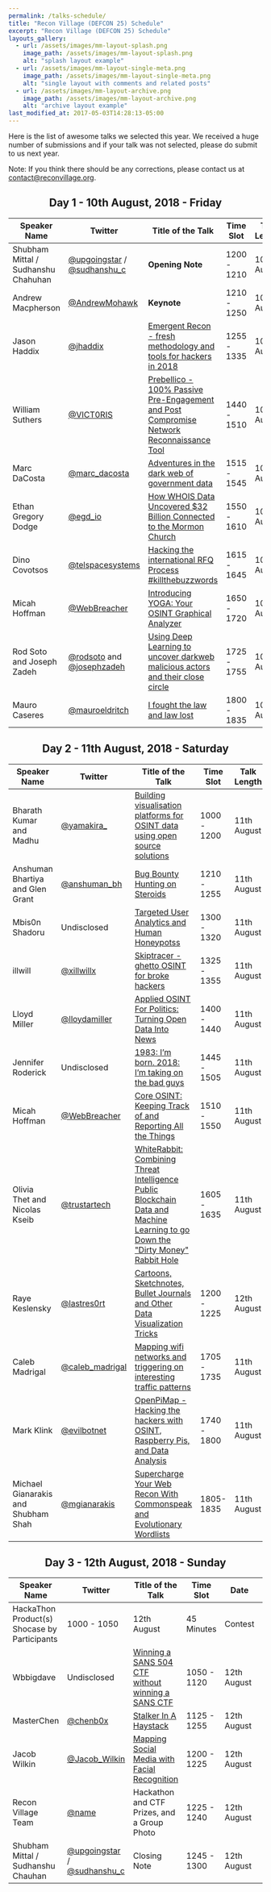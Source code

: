 ```yaml
---
permalink: /talks-schedule/
title: "Recon Village (DEFCON 25) Schedule"
excerpt: "Recon Village (DEFCON 25) Schedule"
layouts_gallery:
  - url: /assets/images/mm-layout-splash.png
    image_path: /assets/images/mm-layout-splash.png
    alt: "splash layout example"
  - url: /assets/images/mm-layout-single-meta.png
    image_path: /assets/images/mm-layout-single-meta.png
    alt: "single layout with comments and related posts"
  - url: /assets/images/mm-layout-archive.png
    image_path: /assets/images/mm-layout-archive.png
    alt: "archive layout example"
last_modified_at: 2017-05-03T14:28:13-05:00
---
```


Here is the list of awesome talks we selected this year. We received a huge number of submissions and if your talk was not selected, please do submit to us next year. 

Note: If you think there should be any corrections, please contact us at [contact@reconvillage.org](mailto:contact@reconvillage.org). 
<center> <h2>Day 1 - 10th August, 2018 - Friday</h2> </center>

| Speaker Name  |  Twitter  |  Title of the Talk  |  Time Slot  |  Talk Length  |  Type  |
| ------------- |  -------  |  -----------------  |  ---------  |  -----------  |  ----  |
| Shubham Mittal / Sudhanshu Chahuhan | [@upgoingstar](https://twitter.com/upgoingstar) / [@sudhanshu_c](https://twitter.com/sudhanshu_c) | **Opening Note** | 1200 - 1210 | 10th August | 10 Minutes | Opening Note| 
| Andrew Macpherson | [@AndrewMohawk](https://twitter.com/AndrewMohawk) | **Keynote** | 1210 - 1250 | 10th August | 40 Minutes | Keynote| 
| Jason Haddix | [@jhaddix](https://twitter.com/jhaddix) | [Emergent Recon - fresh methodology and tools for hackers in 2018](http://reconvillage.org/talks-2018/#emergent-recon---fresh-methodology-and-tools-for-hackers-in-2018---jason-haddix) | 1255 - 1335 | 10th August | 40 Minutes | Comprehensive| 
| William Suthers | [@VICT0RIS](https://twitter.com/VICT0RIS) | [Prebellico - 100% Passive Pre-Engagement and Post Compromise Network Reconnaissance Tool](http://reconvillage.org/talks-2018/#prebellico---100-passive-pre-engagement-and-post-compromise-network-reconnaissance-tool---william-suthers) | 1440 - 1510 | 10th August | 30 Minutes | Live Demo| 
| Marc DaCosta | [@marc_dacosta](https://twitter.com/marc_dacosta) | [Adventures in the dark web of government data](http://reconvillage.org/talks-2018/#adventures-in-the-dark-web-of-government-data---marc-dacosta) | 1515 - 1545 | 10th August | 30 Minutes | Comprehensive| 
| Ethan Gregory Dodge | [@egd_io](https://twitter.com/egd_io) | [How WHOIS Data Uncovered $32 Billion Connected to the Mormon Church](http://reconvillage.org/talks-2018/#how-whois-data-uncovered-32-billion-connected-to-the-mormon-church---ethan-dodge) | 1550 - 1610 | 10th August | 20 Minutes | Lightening| 
| Dino Covotsos | [@telspacesystems](https://twitter.com/telspacesystems) | [Hacking the international RFQ Process #killthebuzzwords](http://reconvillage.org/talks-2018/#hacking-the-international-rfq-process-killthebuzzwords---dino-covotsos) | 1615 - 1645 | 10th August | 30 Minutes | TBA| 
| Micah Hoffman | [@WebBreacher](https://twitter.com/WebBreacher) | [Introducing YOGA: Your OSINT Graphical Analyzer](http://reconvillage.org/talks-2018/#introducing-yoga-your-osint-graphical-analyzer---micah-hoffman) | 1650 - 1720 | 10th August | 30 Minutes | Live Demo| 
| Rod Soto and Joseph Zadeh| [@rodsoto](https://twitter.com/rodsoto) and [@josephzadeh](https://twitter.com/josephzadeh) | [Using Deep Learning to uncover darkweb malicious actors and their close circle](http://reconvillage.org/talks-2018/#using-deep-learning-to-uncover-darkweb-malicious-actors-and-their-close-circle----rod-soto-and-josephzadeh)  | 1725 - 1755 | 10th August | 30 Minutes | Comprehensive| 
| Mauro Caseres | [@mauroeldritch](https://twitter.com/mauroeldritch) | [I fought the law and law lost](http://reconvillage.org/talks-2018/#i-fought-the-law-and-law-lost---mauro-caseres) | 1800 - 1835 | 10th August | 35 Minutes | Comprehensive | 

<center> <h2>Day 2 - 11th August, 2018 - Saturday</h2> </center>

| Speaker Name  |  Twitter  |  Title of the Talk  |  Time Slot  |  Talk Length  |  Type  |
| ------------- |  -------  |  -----------------  |  ---------  |  -----------  |  ----  |
| Bharath Kumar and Madhu | [@yamakira_](https://twitter.com/yamakira_) | [Building visualisation platforms for OSINT data using open source solutions](http://reconvillage.org/talks-2018/#building-visualisation-platforms-for-osint-data-using-open-source-solutions---bharath-kumar-and-madhu-akula) | 1000 - 1200 | 11th August | 120 Minutes | Workshop
| Anshuman Bhartiya and Glen Grant| [@anshuman_bh](https://twitter.com/anshuman_bh)| [Bug Bounty Hunting on Steroids](http://reconvillage.org/talks-2018/#bug-bounty-hunting-on-steroids---anshuman-bhartiya-and-glenn-devalias-grant) | 1210 - 1255 | 11th August | 45 Minutes | Comprehensive
| Mbis0n Shadoru | Undisclosed | [Targeted User Analytics and Human Honeypotss](http://reconvillage.org/talks-2018/#targeted-user-analytics-and-human-honeypotss---mbis0n-shador-not-a-real-name) | 1300 - 1320 | 11th August | 20 Minutes | Lightening
illwill | [@xillwillx](https://twitter.com/xillwillx) | [Skiptracer - ghetto OSINT for broke hackers](http://reconvillage.org/talks-2018/#skiptracer---ghetto-osint-for-broke-hackers---illwill) | 1325 - 1355 | 11th August | 30 Minutes | Live Demo
| Lloyd Miller | [@lloydamiller](https://twitter.com/lloydamiller) | [Applied OSINT For Politics: Turning Open Data Into News](http://reconvillage.org/talks-2018/#applied-osint-for-politics-turning-open-data-into-news---lloyd-miller) | 1400 - 1440 | 11th August | 40 Minutes | Comprehensive
| Jennifer Roderick | Undisclosed | [1983: I’m born. 2018: I’m taking on the bad guys](http://reconvillage.org/talks-2018/#1983-im-born-2018-im-taking-on-the-bad-guys---jennifer-roderick) | 1445 - 1505 | 11th August | 20 Minutes | Lightening
| Micah Hoffman | [@WebBreacher](https://twitter.com/WebBreacher) | [Core OSINT: Keeping Track of and Reporting All the Things](http://reconvillage.org/talks-2018/#core-osint-keeping-track-of-and-reporting-all-the-things---micah-hoffman) | 1510 - 1550 | 11th August | 40 Minutes | Comprehensive
| Olivia Thet and Nicolas Kseib | [@trustartech](https://twitter.com/trustartech) | [WhiteRabbit: Combining Threat Intelligence Public Blockchain Data and Machine Learning to go Down the "Dirty Money" Rabbit Hole](http://reconvillage.org/talks-2018/#whiterabbit-combining-threat-intelligence-public-blockchain-data-and-machine-learning-to-go-down-the-dirty-money-rabbit-hole---olivia-thet-and-nicolas-kseib) | 1605 - 1635 | 11th August | 30 Minutes | Live Demo
| Raye Keslensky | [@lastres0rt](https://twitter.com/lastres0rt) | [Cartoons, Sketchnotes, Bullet Journals and Other Data Visualization Tricks](http://reconvillage.org/talks-2018/#cartoons-sketchnotes-bullet-journals-and-other-data-visualization-tricks---raye-keslensky) | 1200 - 1225 | 12th August |  20 Minutes | Lightening
| Caleb Madrigal | [@caleb_madrigal](https://twitter.com/caleb_madrigal) | [Mapping wifi networks and triggering on interesting traffic patterns](http://reconvillage.org/talks-2018/#mapping-wifi-networks-and-triggering-on-interesting-traffic-patterns---caleb-madrigal) | 1705 - 1735 | 11th August | 30 Minutes | Comprehensive
| Mark Klink | [@evilbotnet](https://twitter.com/evilbotnet) | [OpenPiMap - Hacking the hackers with OSINT, Raspberry Pis, and Data Analysis](http://reconvillage.org/talks-2018/#openpimap---hacking-the-hackers-with-osint-raspberry-pis-and-data-analysis---mark-klink) | 1740 - 1800 | 11th August | 20 Minutes | Lightening
| Michael Gianarakis and Shubham Shah | [@mgianarakis](https://twitter.com/mgianarakis) | [Supercharge Your Web Recon With Commonspeak and Evolutionary Wordlists](http://reconvillage.org/talks-2018/#supercharge-your-web-recon-with-commonspeak-and-evolutionary-wordlists---michael-gianarakis-and-shubham-shah) | 1805- 1835 | 11th August | 30 Minutes | Comprehensive|

<center> <h2>Day 3 - 12th August, 2018 - Sunday</h2> </center>

| Speaker Name  |  Twitter  |  Title of the Talk  |  Time Slot  | Date | Talk Length  |  Type  |
| ------------- |  -------  |  -----------------  |  ---------  | ---- | -----------  |  ----  |
| HackaThon Product(s) Shocase by Participants| 1000 - 1050 | 12th August | 45 Minutes | Contest
| Wbbigdave | Undisclosed | [Winning a SANS 504 CTF without winning a SANS CTF](http://reconvillage.org/talks-2018/#winning-a-sans-504-ctf-without-winning-a-sans-ctf---wbbigdave) | 1050 - 1120 | 12th August | 30 Minutes | Live Demo
| MasterChen | [@chenb0x](https://twitter.com/chenb0x) | [Stalker In A Haystack](http://reconvillage.org/talks-2018/#stalker-in-a-haystack---masterchen) | 1125 - 1255 | 12th August | 30 Minutes | Comprehensive
| Jacob Wilkin | [@Jacob_Wilkin](https://twitter.com/Jacob_Wilkin) | [Mapping Social Media with Facial Recognition](http://reconvillage.org/talks-2018/#mapping-social-media-with-facial-recognition---jacob-wilkin) | 1200 - 1225 | 12th August | 20 Minutes | Lightening
| Recon Village Team | [@name](https://twitter.com/name) | Hackathon and CTF Prizes, and a Group Photo | 1225 - 1240 | 12th August | 15 Minutes | Hackathon and CTF Prizes
| Shubham Mittal / Sudhanshu Chauhan | [@upgoingstar](https://twitter.com/upgoingstar) / [@sudhanshu_c](https://twitter.com/sudhanshu_c) | Closing Note | 1245 - 1300 | 12th August | 15th Minutes | Closing Note | 





